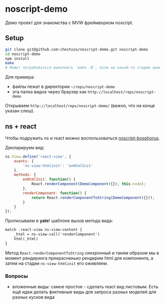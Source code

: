 # noscript-demo
Демо проект для знакомства с MVW фреймворком noscript.

## Setup
```sh
git clone git@github.com:chestozo/noscript-demo.git noscript-demo
cd noscript-demo
npm install
make
# Может потребоваться выполнить `make -B`, если на какой-то стадии криво соберутся yate шаблоны, к примеру.
```

Для примера:
- файлы лежат в директории `~/reps/noscript-demo`
- эта папка видна через браузер как `http://localhost/reps/noscript-demo`

Открываем `http://localhost/reps/noscript-demo/` (важно, что на конце указан слеш).

## ns + react

Чтобы подружить ns и react можно воспользоваться [noscript-bosphorus](https://github.com/yandex-ui/noscript-bosphorus).

Декларируем вид:
```js
ns.View.define('react-view', {
    events: {
        'ns-view-htmlinit': 'onHtmlInit'
    },
    methods: {
        onHtmlInit: function() {
            React.renderComponent(DemoComponent({}), this.node);
        },
        renderComponent: function() {
            return React.renderComponentToString(DemoComponent({}));
        }
    }
});
```

Прописываем в **yate**! шаблоне вызов метода вида:
```html
match .react-view ns-view-content {
    _html = ns-view-call('renderComponent')
    html(_html)
}
```

Метод `React.renderComponentToString` синхронный и таким образом мы в момент рендеринга прекрасненько рендерим html для компонента, а затем на стадии `ns-view-htmlinit` его оживляем.

### Вопросы

- вложенные виды: самое простое - сделать react вид листовым. Есть ещё идеи делать фиктивные виды для запроса разных моделей для разных кусков вида
